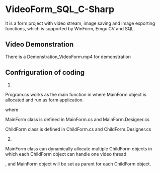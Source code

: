 # VideoForm_SQL_C-Sharp

It is a form project with video stream, image saving and image exporting functions, which is supported by WinForm, Emgu.CV and SQL.

## Video Demonstration

There is a Demonstration_VideoForm.mp4 for demonstration

## Confriguration of coding

1.
Program.cs works as the main function in where MainForm object is allocated and run as form application.

where

MainForm class is defined in MainForm.cs and MainForm.Designer.cs

ChildForm class is defined in ChildForm.cs and ChildForm.Designer.cs

2.
MainForm class can dynamically allocate multiple ChildForm objects in which each ChildForm object can handle one video thread

, and MainForm object will be set as parent for each ChildForm object.

